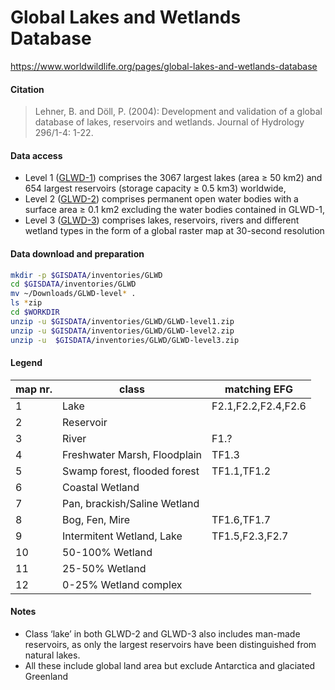 # Global Lakes and Wetlands Database

https://www.worldwildlife.org/pages/global-lakes-and-wetlands-database

#### Citation
> Lehner, B. and Döll, P. (2004): Development and validation of a global database of lakes, reservoirs and wetlands. Journal of Hydrology 296/1-4: 1-22.

#### Data access

* Level 1 ([GLWD-1](https://www.worldwildlife.org/publications/global-lakes-and-wetlands-database-large-lake-polygons-level-1)) comprises the 3067 largest lakes (area ≥ 50 km2) and 654 largest reservoirs (storage capacity ≥ 0.5 km3) worldwide,
* Level 2 ([GLWD-2](https://www.worldwildlife.org/publications/global-lakes-and-wetlands-database-small-lake-polygons-level-2)) comprises permanent open water bodies with a surface area ≥ 0.1 km2 excluding the water bodies contained in GLWD-1,
* Level 3 ([GLWD-3](https://www.worldwildlife.org/publications/global-lakes-and-wetlands-database-lakes-and-wetlands-grid-level-3)) comprises lakes, reservoirs, rivers and different wetland types in the form of a global raster map at 30-second resolution

#### Data download and preparation


```sh
mkdir -p $GISDATA/inventories/GLWD
cd $GISDATA/inventories/GLWD
mv ~/Downloads/GLWD-level* .
ls *zip
cd $WORKDIR
unzip -u $GISDATA/inventories/GLWD/GLWD-level1.zip
unzip -u $GISDATA/inventories/GLWD/GLWD-level2.zip
unzip -u  $GISDATA/inventories/GLWD/GLWD-level3.zip

```

#### Legend

|map nr.|class|matching EFG|
|---|---|---|
|1|Lake|F2.1,F2.2,F2.4,F2.6|
|2|Reservoir||
|3|River|F1.?|
|4|Freshwater Marsh, Floodplain|TF1.3|
|5|Swamp forest, flooded forest|TF1.1,TF1.2|
|6|Coastal Wetland||
|7|Pan, brackish/Saline Wetland||
|8|Bog, Fen, Mire|TF1.6,TF1.7|
|9|Intermitent Wetland, Lake|TF1.5,F2.3,F2.7|
|10|50-100% Wetland||
|11|25-50% Wetland||
|12|0-25% Wetland complex||



#### Notes
* Class ‘lake’ in both GLWD-2 and GLWD-3 also includes man-made reservoirs, as only the largest reservoirs have been distinguished from natural lakes.
* All these include global land area but exclude Antarctica and glaciated Greenland
